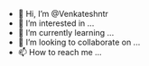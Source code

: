 - 👋 Hi, I’m @Venkateshntr
- 👀 I’m interested in ...
- 🌱 I’m currently learning ...
- 💞️ I’m looking to collaborate on ...
- 📫 How to reach me ...

<!---
Venkateshntr/Venkateshntr is a ✨ special ✨ repository because its `README.md` (this file) appears on your GitHub profile.
You can click the Preview link to take a look at your changes.
--->
